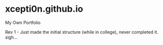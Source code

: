 # xcepti0n.github.io
My Own Portfolio

Rev 1 - Just made the initial structure (while in college), never completed it. sigh...
